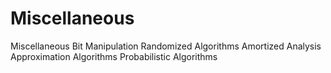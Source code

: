 # Miscellaneous
Miscellaneous Bit Manipulation Randomized Algorithms Amortized Analysis Approximation Algorithms Probabilistic Algorithms
